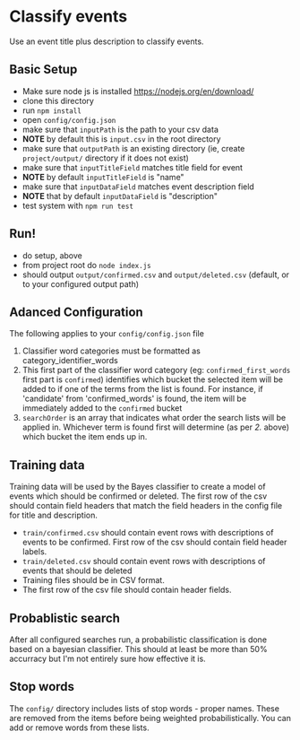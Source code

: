 # Classify events
Use an event title plus description to classify events.

## Basic Setup
* Make sure node js is installed https://nodejs.org/en/download/
* clone this directory
* run `npm install`
* open `config/config.json`
* make sure that `inputPath` is the path to your csv data
* **NOTE** by default this is `input.csv` in the root directory
* make sure that `outputPath` is an existing directory (ie, create `project/output/` directory if it does not exist)
* make sure that `inputTitleField` matches title field for event
* **NOTE** by default `inputTitleField` is "name"
* make sure that `inputDataField` matches event description field
* **NOTE** that by default `inputDataField` is "description"
* test system with `npm run test`

## Run!
* do setup, above
* from project root do `node index.js`
* should output `output/confirmed.csv` and `output/deleted.csv` (default, or to your configured output path)

## Adanced Configuration
The following applies to your `config/config.json` file
1. Classifier word categories must be formatted as category_identifier_words
2. This first part of the classifier word category (eg: `confirmed_first_words` first part is `confirmed`) identifies which bucket the selected item will be added to if one of the terms from the list is found. For instance, if 'candidate' from 'confirmed_words' is found, the item will be immediately added to the `confirmed` bucket
2. `searchOrder` is an array that indicates what order the search lists will be applied in. Whichever term is found first will determine (as per *2.* above) which bucket the item ends up in.

## Training data
Training data will be used by the Bayes classifier to create a model of events which should be confirmed or deleted. The first row of the csv should contain field headers that match the field headers in the config file for title and description.
* `train/confirmed.csv` should contain event rows with descriptions of events to be confirmed. First row of the csv should contain field header labels.
* `train/deleted.csv` should contain event rows with descriptions of events that should be deleted
* Training files should be in CSV format. 
* The first row of the csv file should contain header fields.

## Probablistic search
After all configured searches run, a probabilistic classification is done based on a bayesian classifier. This should at least be more than 50% accurracy but I'm not entirely sure how effective it is.

## Stop words
The `config/` directory includes lists of stop words - proper names. These are removed from the items before being weighted probabilistically. You can add or remove words from these lists.

